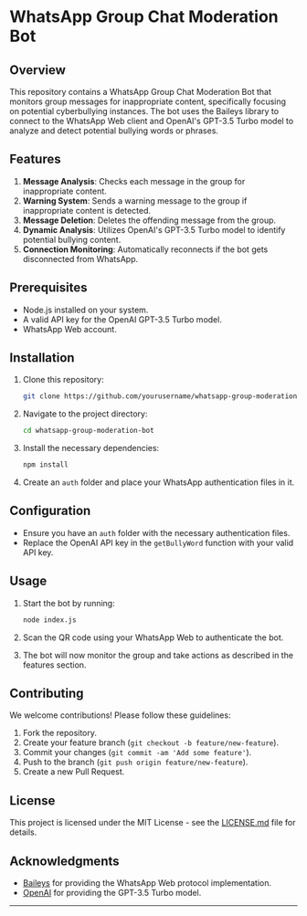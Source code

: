 # WhatsApp Group Chat Moderation Bot

## Overview

This repository contains a WhatsApp Group Chat Moderation Bot that monitors group messages for inappropriate content, specifically focusing on potential cyberbullying instances. The bot uses the Baileys library to connect to the WhatsApp Web client and OpenAI's GPT-3.5 Turbo model to analyze and detect potential bullying words or phrases.

## Features

1. **Message Analysis**: Checks each message in the group for inappropriate content.
2. **Warning System**: Sends a warning message to the group if inappropriate content is detected.
3. **Message Deletion**: Deletes the offending message from the group.
4. **Dynamic Analysis**: Utilizes OpenAI's GPT-3.5 Turbo model to identify potential bullying content.
5. **Connection Monitoring**: Automatically reconnects if the bot gets disconnected from WhatsApp.

## Prerequisites

- Node.js installed on your system.
- A valid API key for the OpenAI GPT-3.5 Turbo model.
- WhatsApp Web account.

## Installation

1. Clone this repository:

   ```bash
   git clone https://github.com/yourusername/whatsapp-group-moderation-bot.git
   ```

2. Navigate to the project directory:

   ```bash
   cd whatsapp-group-moderation-bot
   ```

3. Install the necessary dependencies:

   ```bash
   npm install
   ```

4. Create an `auth` folder and place your WhatsApp authentication files in it.

## Configuration

- Ensure you have an `auth` folder with the necessary authentication files.
- Replace the OpenAI API key in the `getBullyWord` function with your valid API key.

## Usage

1. Start the bot by running:

   ```bash
   node index.js
   ```

2. Scan the QR code using your WhatsApp Web to authenticate the bot.

3. The bot will now monitor the group and take actions as described in the features section.

## Contributing

We welcome contributions! Please follow these guidelines:

1. Fork the repository.
2. Create your feature branch (`git checkout -b feature/new-feature`).
3. Commit your changes (`git commit -am 'Add some feature'`).
4. Push to the branch (`git push origin feature/new-feature`).
5. Create a new Pull Request.

## License

This project is licensed under the MIT License - see the [LICENSE.md](LICENSE.md) file for details.

## Acknowledgments

- [Baileys](https://github.com/adiwajshing/Baileys) for providing the WhatsApp Web protocol implementation.
- [OpenAI](https://openai.com/) for providing the GPT-3.5 Turbo model.

---
